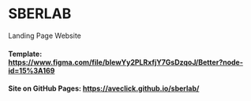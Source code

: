 # SBERLAB
Landing Page Website

#### Template: https://www.figma.com/file/blewYy2PLRxfjY7GsDzqoJ/Better?node-id=15%3A169

#### Site on GitHub Pages: https://aveclick.github.io/sberlab/
